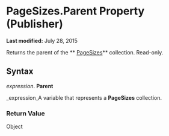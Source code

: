 
# PageSizes.Parent Property (Publisher)

 **Last modified:** July 28, 2015

Returns the parent of the  ** [PageSizes](f31b08cc-2c76-e2d6-d1ae-6dcf2ac5824c.md)** collection. Read-only.

## Syntax

 _expression_. **Parent**

 _expression_A variable that represents a  **PageSizes** collection.


### Return Value

Object

